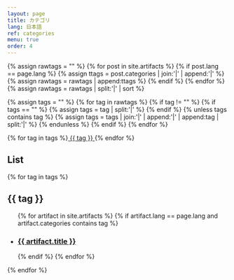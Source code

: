 ```yaml
---
layout: page
title: カテゴリ
lang: 日本語
ref: categories
menu: true
order: 4
---
```


{% assign rawtags = "" %}
{% for post in site.artifacts %}
  {% if post.lang == page.lang %}
    {% assign ttags = post.categories | join:'|' | append:'|' %}
    {% assign rawtags = rawtags | append:ttags %}
  {% endif %}
{% endfor %}
{% assign rawtags = rawtags | split:'|' | sort %}

{% assign tags = "" %}
{% for tag in rawtags %}
  {% if tag != "" %}
    {% if tags == "" %}
      {% assign tags = tag | split:'|' %}
    {% endif %}
    {% unless tags contains tag %}
      {% assign tags = tags | join:'|' | append:'|' | append:tag | split:'|' %}
    {% endunless %}
  {% endif %}
{% endfor %}

{% for tag in tags %}<a class="category-tag" href="{{ site.baseurl }}/categories.html#{{ tag | slugify }}"> {{ tag }} </a>{% endfor %}

<h2>List</h2>


{% for tag in tags %}
  <h2 id="{{ tag | slugify }}">{{ tag }}</h2>
  <ul>
   {% for artifact in site.artifacts %}
      {% if artifact.lang == page.lang and artifact.categories contains tag %}
       <li><h3>
         <a href="{{ site.baseurl }}{{ artifact.url }}">
         {{ artifact.title }}
         </a></h3>
       </li>
      {% endif %}
   {% endfor %}
  </ul>
{% endfor %}
